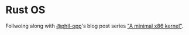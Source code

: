 # Rust OS

Follwoing along with [@phil-opp][2]'s blog post series ["A minimal x86 kernel"][1].

[1]: https://os.phil-opp.com
[2]: https://github.com/phil-opp